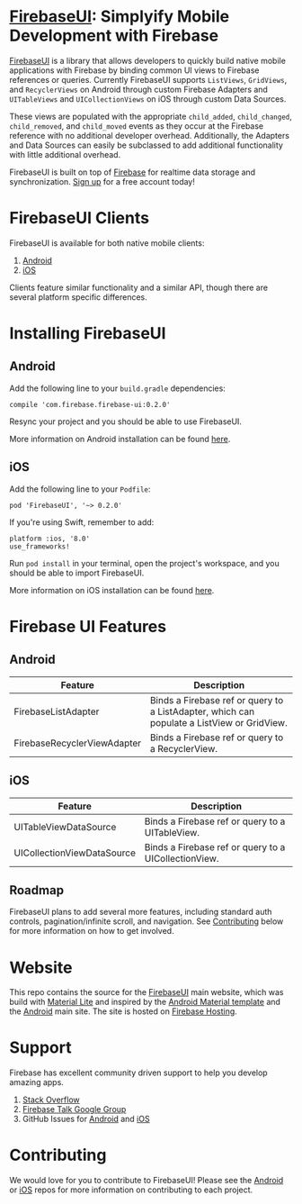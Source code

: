 [FirebaseUI](https://firebaseui.firebaseapp.com): Simplyify Mobile Development with Firebase
======================================================

[FirebaseUI](https://firebaseui.firebaseapp.com) is a library that allows developers to quickly build native mobile applications with Firebase by binding common UI views to Firebase references or queries. Currently FirebaseUI supports `ListViews`, `GridViews`, and `RecyclerViews` on Android through custom Firebase Adapters and `UITableViews` and `UICollectionViews` on iOS through custom Data Sources.

These views are populated with the appropriate `child_added`, `child_changed`, `child_removed`, and `child_moved` events as they occur at the Firebase reference with no additional developer overhead. Additionally, the Adapters and Data Sources can easily be subclassed to add additional functionality  with little additional overhead.

FirebaseUI is built on top of [Firebase](https://www.firebase.com) for realtime data storage and synchronization. [Sign up](https://www.firebase.com/signup) for a free account today!

# FirebaseUI Clients
FirebaseUI is available for both native mobile clients:
  1. [Android](https://github.com/firebase/FirebaseUI-Android)
  1. [iOS](https://github.com/firebase/FirebaseUI-iOS)

Clients feature similar functionality and a similar API, though there are several platform specific differences.

# Installing FirebaseUI
## Android
Add the following line to your `build.gradle` dependencies:
```
compile 'com.firebase.firebase-ui:0.2.0'
```
Resync your project and you should be able to use FirebaseUI.

More information on Android installation can be found [here](https://github.com/firebase/FirebaseUI-Android#using-the-library-in-your-android-app).

## iOS
Add the following line to your `Podfile`:
```
pod 'FirebaseUI', '~> 0.2.0'
```

If you're using Swift, remember to add:
```
platform :ios, '8.0'
use_frameworks!
```
Run `pod install` in your terminal, open the project's workspace, and you should be able to import FirebaseUI.

More information on iOS installation can be found [here](https://github.com/firebase/FirebaseUI-ios#downloading-firebaseui-for-ios).

# Firebase UI Features

## Android

Feature  | Description
------------- | -------------
FirebaseListAdapter  | Binds a Firebase ref or query to a ListAdapter, which can populate a ListView or GridView.
FirebaseRecyclerViewAdapter | Binds a Firebase ref or query to a RecyclerView.

## iOS

Feature  | Description
------------- | -------------
UITableViewDataSource  | Binds a Firebase ref or query to a UITableView.
UICollectionViewDataSource | Binds a Firebase ref or query to a UICollectionView.

## Roadmap
FirebaseUI plans to add several more features, including standard auth controls, pagination/infinite scroll, and navigation. See [Contributing](https://github.com/firebase/FirebaseUI#contributing) below for more information on how to get involved.

# Website
This repo contains the source for the [FirebaseUI](https://firebaseui.firebaseapp.com) main website, which was build with [Material Lite](https://www.getmdl.io) and inspired by the [Android Material template](http://www.getmdl.io/templates/android-dot-com/index.html) and the [Android](https://www.android.com) main site. The site is hosted on [Firebase Hosting](https://www.firebase.com/hosting.html).

# Support
Firebase has excellent community driven support to help you develop amazing apps.
  1. [Stack Overflow](http://stackoverflow.com/questions/tagged/firebase)
  1. [Firebase Talk Google Group](https://groups.google.com/forum/#!forum/firebase-talk)
  1. GitHub Issues for [Android](https://github.com/firebase/FirebaseUI-Android/issues) and [iOS](https://github.com/firebase/FirebaseUI-iOS/issues)

# Contributing
We would love for you to contribute to FirebaseUI! Please see the [Android](https://github.com/firebase/FirebaseUI-Android#contributing-a-patch) or [iOS](https://github.com/firebase/FirebaseUI-iOS#contributing-to-firebaseui) repos for more information on contributing to each project.

